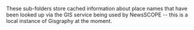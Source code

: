 These sub-folders store cached information about place names that have been looked up via the GIS service being used by NewsSCOPE -- this is a local instance of Gisgraphy at the moment. 
